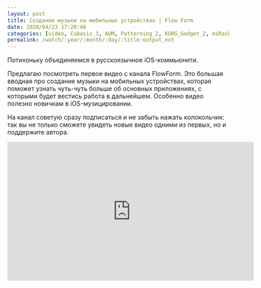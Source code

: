 ```yaml
---
layout: post
title: Создание музыки на мобильных устройствах | Flow Form
date: 2020/04/23 17:20:40
categories: [video, Cubasis_3, AUM, Patterning_2, KORG_Gadget_2, miRack, Minimoog_Model_D, Continua]
permalink: /watch/:year/:month/:day/:title:output_ext
---
```

Потихоньку объединяемся в русскоязычное iOS-коммьюнити.

Предлагаю посмотреть первое видео с канала FlowForm. Это большая вводная про создание музыки на мобильных устройствах, которая поможет узнать чуть-чуть больше об основных приложениях, с которыми будет вестись работа в дальнейшем. Особенно видео полезно новичкам в iOS-музицировании.

На канал советую сразу подписаться и не забыть нажать колокольчик: так вы не только сможете увидеть новые видео одними из первых, но и поддержите автора.

<iframe width="560" height="315" src="https://www.youtube.com/embed/JZZTzX92gBc" title="YouTube video player" frameborder="0" allow="accelerometer; autoplay; clipboard-write; encrypted-media; gyroscope; picture-in-picture" allowfullscreen></iframe>
